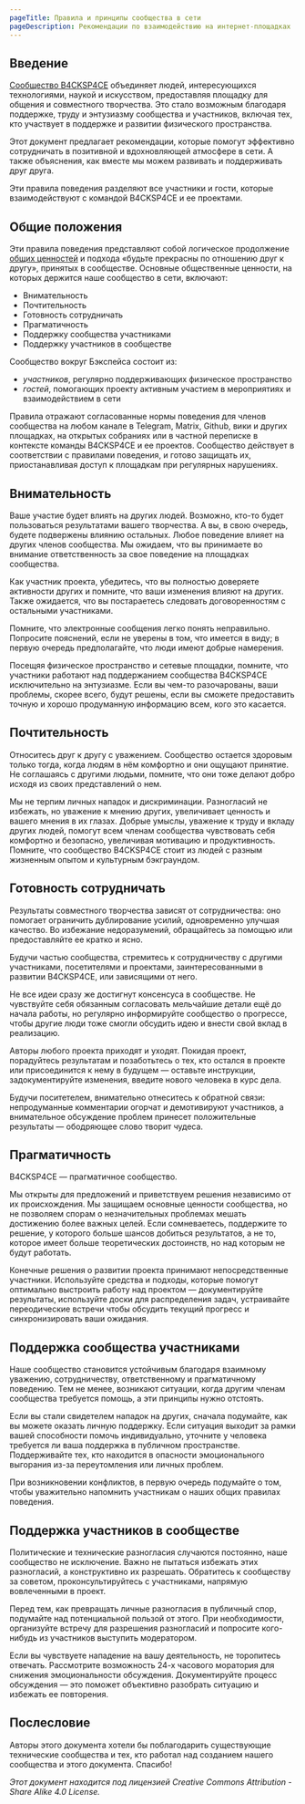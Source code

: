```yaml
---
pageTitle: Правила и принципы сообщества в сети
pageDescription: Рекомендации по взаимодействию на интернет-площадках
---
```


## Введение
[Сообщество B4CKSP4CE](/) объединяет людей, интересующихся технологиями, наукой и искусством, предоставляя площадку для общения и совместного творчества. Это стало возможным благодаря поддержке, труду и энтузиазму сообщества и участников, включая тех, кто участвует в поддержке и развитии физического пространства.

Этот документ предлагает рекомендации, которые помогут эффективно сотрудничать в позитивной и вдохновляющей атмосфере в сети. А также объяснения, как вместе мы можем развивать и поддерживать друг друга.

Эти правила поведения разделяют все участники и гости, которые взаимодействуют с командой B4CKSP4CE и ее проектами.

## Общие положения

Эти правила поведения представляют собой логическое продолжение [общих ценностей](/wiki/principles-rules) и подхода «будьте прекрасны по отношению друг к другу», принятых в сообществе. Основные общественные ценности, на которых держится наше сообщество в сети, включают:

+ Внимательность
+ Почтительность
+ Готовность сотрудничать
+ Прагматичность
+ Поддержку сообщества участниками
+ Поддержку участников в сообществе

Сообщество вокруг Бэкспейса состоит из:

+ *участников*, регулярно поддерживающих физическое пространство
+ *гостей*, помогающих проекту активным участием в мероприятиях и взаимодействием в сети

Правила отражают согласованные нормы поведения для членов сообщества на любом канале в Telegram, Matrix, Github, вики и других площадках, на открытых собраниях или в частной переписке в контексте команды B4CKSP4CE и ее проектов. Сообщество действует в соответствии с правилами поведения, и готово защищать их, приостанавливая доступ к площадкам при регулярных нарушениях.

## Внимательность
Ваше участие будет влиять на других людей. Возможно, кто-то будет пользоваться результатами вашего творчества. А вы, в свою очередь, будете подвержены влиянию остальных. Любое поведение влияет на других членов сообщества. Мы ожидаем, что вы принимаете во внимание ответственность за свое поведение на площадках сообщества.

Как участник проекта, убедитесь, что вы полностью доверяете активности других и помните, что ваши изменения влияют на других. Также ожидается, что вы постараетесь следовать договоренностям с остальными участниками.

Помните, что электронные сообщения легко понять неправильно. Попросите пояснений, если не уверены в том, что имеется в виду; в первую очередь предполагайте, что люди имеют добрые намерения.

Посещяя физическое пространство и сетевые площадки, помните, что участники работают над поддержанием сообщества B4CKSP4CE исключительно на энтузиазме. Если вы чем-то разочарованы, ваши проблемы, скорее всего, будут решены, если вы сможете предоставить точную и хорошо продуманную информацию всем, кого это касается.

## Почтительность
Относитесь друг к другу с уважением. Сообщество остается здоровым только тогда, когда людям в нём комфортно и они ощущают принятие. Не соглашаясь с другими людьми, помните, что они тоже делают добро исходя из своих представлений о нем.

Мы не терпим личных нападок и дискриминации. Разногласий не избежать, но уважение к мнению других, увеличивает ценность и вашего мнения в их глазах. Добрые умыслы, уважение к труду и вкладу других людей, помогут всем членам сообщества чувствовать себя комфортно и безопасно, увеличивая мотивацию и продуктивность. Помните, что сообщество B4CKSP4CE стоит из людей с разным жизненным опытом и культурным бэкграундом.

## Готовность сотрудничать
Результаты совместного творчества зависят от сотрудничества: оно помогает ограничить дублирование усилий, одновременно улучшая качество. Во избежание недоразумений, обращайтесь за помощью или предоставляйте ее кратко и ясно.

Будучи частью сообщества, стремитесь к сотрудничеству с другими участниками, посетителями и проектами, заинтересованными в развитии B4CKSP4CE, или зависящими от него.

Не все идеи сразу же достигнут консенсуса в сообществе. Не чувствуйте себя обязанным согласовать мельчайшие детали ещё до начала работы, но регулярно информируйте сообщество о прогрессе, чтобы другие люди тоже смогли обсудить идею и внести свой вклад в реализацию.

Авторы любого проекта приходят и уходят. Покидая проект, порадуйтесь результатам и позаботьтесь о тех, кто остался в проекте или присоединится к нему в будущем — оставьте инструкции, задокументируйте изменения, введите нового человека в курс дела.

Будучи поситетелем, внимательно отнеситесь к обратной связи: непродуманные комментарии огорчат и демотивируют участников, а внимательное обсуждение проблем принесет положительные результаты — ободряющее слово творит чудеса.

## Прагматичность
B4CKSP4CE — прагматичное сообщество.

Мы открыты для предложений и приветствуем решения независимо от их происхождения. Мы защищаем основные ценности сообщества, но не позволяем спорам о незначительных проблемах мешать достижению более важных целей. Если сомневаетесь, поддержите то решение, у которого больше шансов добиться результатов, а не то, которое имеет больше теоретических достоинств, но над которым не будут работать.

Конечные решения о развитии проекта принимают непосредственные участники. Используйте средства и подходы, которые помогут оптимально выстроить работу над проектом — документируйте результаты, используйте доски для распределения задач, устраивайте переодические встречи чтобы обсудить текущий прогресс и синхронизировать ваши ожидания.

## Поддержка сообщества участниками
Наше сообщество становится устойчивым благодаря взаимному уважению, сотрудничеству, ответственному и прагматичному поведению. Тем не менее, возникают ситуации, когда другим членам сообщества требуется помощь, а эти принципы нужно отстоять.

Если вы стали свидетелем нападок на других, сначала подумайте, как вы можете оказать личную поддержку. Если ситуация выходит за рамки вашей способности помочь индивидуально, уточните у человека требуется ли ваша поддержка в публичном пространстве. Поддерживайте тех, кто находится в опасности эмоционального выгорания из-за переутомления или личных проблем.

При возникновении конфликтов, в первую очередь подумайте о том, чтобы уважительно напомнить участникам о наших общих правилах поведения.

## Поддержка участников в сообществе
Политические и технические разногласия случаются постоянно, наше сообщество не исключение. Важно не пытаться избежать этих разногласий, а конструктивно их разрешать. Обратитесь к сообществу за советом, проконсультируйтесь с участниками, напрямую вовлеченными в проект.

Перед тем, как превращать личные разногласия в публичный спор, подумайте над потенциальной пользой от этого. При необходимости, организуйте встречу для разрешения разногласий и попросите кого-нибудь из участников выступить модератором.

Если вы чувствуете нападение на вашу деятельность, не торопитесь отвечать. Рассмотрите возможность 24-х часового моратория для снижения эмоциональности обсуждения. Документируйте процесс обсуждения — это поможет объективно разобрать ситуацию и избежать ее повторения.

## Послесловие
Авторы этого документа хотели бы поблагодарить существующие технические сообщества и тех, кто работал над созданием нашего сообщества и этого документа. Спасибо!

*Этот документ находится под лицензией Creative Commons Attribution - Share Alike 4.0 License.*
